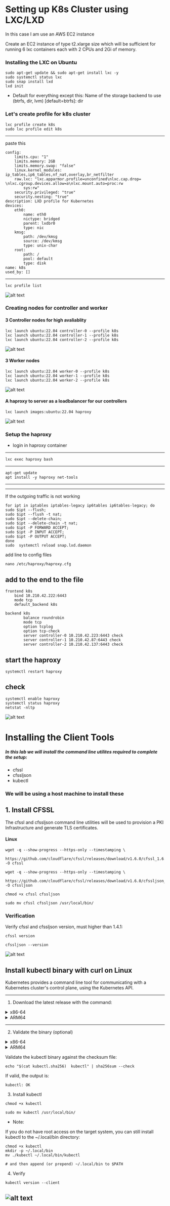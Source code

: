 # Setting up K8s Cluster using LXC/LXD

In this case I am use an AWS EC2 instance

Create an EC2 instance of type t2.xlarge size which will be sufficient for running 6 lxc containers each with 2 CPUs and 2Gi of memory.

### Installing the LXC on Ubuntu
```
sudo apt-get update && sudo apt-get install lxc -y
sudo systemctl status lxc
sudo snap install lxd
lxd init
```
- Default for everything except this:
  Name of the storage backend to use (btrfs, dir, lvm) [default=btrfs]: dir

### Let's create profile for k8s cluster
```
lxc profile create k8s
sudo lxc profile edit k8s
```
---

paste this

    config:
        limits.cpu: "1"
        limits.memory: 2GB
        limits.memory.swap: "false"
        linux.kernel_modules: ip_tables,ip6_tables,nf_nat,overlay,br_netfilter
        raw.lxc: "lxc.apparmor.profile=unconfined\nlxc.cap.drop= \nlxc.cgroup.devices.allow=a\nlxc.mount.auto=proc:rw
            sys:rw"
        security.privileged: "true"
        security.nesting: "true"
    description: LXD profile for Kubernetes
    devices:
        eth0:
            name: eth0
            nictype: bridged
            parent: lxdbr0
            type: nic
        kmsg:
            path: /dev/kmsg
            source: /dev/kmsg
            type: unix-char
        root:
            path: /
            pool: default
            type: disk
    name: k8s
    used_by: []

---

    lxc profile list

![alt text](img-ref/image.png)

### Creating nodes for controller and worker

#### 3 Controller nodes for high avaliablity
```
lxc launch ubuntu:22.04 controller-0 --profile k8s
lxc launch ubuntu:22.04 controller-1 --profile k8s
lxc launch ubuntu:22.04 controller-2 --profile k8s
```

![alt text](img-ref/image-1.png)

#### 3 Worker nodes
```
lxc launch ubuntu:22.04 worker-0 --profile k8s
lxc launch ubuntu:22.04 worker-1 --profile k8s
lxc launch ubuntu:22.04 worker-2 --profile k8s
```

![alt text](img-ref/image-2.png)

#### A haproxy to server as a loadbalancer for our controllers

<!--
lxc image copy images:centos/7 local: --copy-aliases
lxc image unset-property centos/7 requirements.cgroup
lxc launch centos/7 haproxy

    lxc launch images:centos/7 haproxy -->

    lxc launch images:ubuntu:22.04 haproxy

![alt text](img-ref/image-3.png)

### Setup the haproxy

- login in haproxy container

---

    lxc exec haproxy bash

---

    apt-get update
    apt install -y haproxy net-tools

---

---

If the outgoing traffic is not working

    for ipt in iptables iptables-legacy ip6tables ip6tables-legacy; do
    sudo $ipt --flush;
    sudo $ipt --flush -t nat;
    sudo $ipt --delete-chain;
    sudo $ipt --delete-chain -t nat;
    sudo $ipt -P FORWARD ACCEPT;
    sudo $ipt -P INPUT ACCEPT;
    sudo $ipt -P OUTPUT ACCEPT;
    done
    sudo  systemctl reload snap.lxd.daemon

add line to config files

    nano /etc/haproxy/haproxy.cfg

## add to the end to the file

    frontend k8s
        bind 10.210.42.222:6443
        mode tcp
        default_backend k8s

    backend k8s
            balance roundrobin
            mode tcp
            option tcplog
            option tcp-check
            server controller-0 10.210.42.223:6443 check
            server controller-1 10.210.42.87:6443 check
            server controller-2 10.210.42.137:6443 check

## start the haproxy

    systemctl restart haproxy

## check

    systemctl enable haproxy
    systemctl status haproxy
    netstat -nltp

![alt text](img-ref/image-4.png)

# Installing the Client Tools

##### In this lab we will install the command line utilites required to complete the setup:

- cfssl
- cfssljson
- kubectl

### We will be using a host machine to install these

## 1. Install CFSSL

The cfssl and cfssljson command line utilities will be used to provision a PKI Infrastructure and generate TLS certificates.

#### Linux
```
wget -q --show-progress --https-only --timestamping \
    https://github.com/cloudflare/cfssl/releases/download/v1.6.0/cfssl_1.6.0_linux_amd64  -O cfssl
```
```
wget -q --show-progress --https-only --timestamping \
    https://github.com/cloudflare/cfssl/releases/download/v1.6.0/cfssljson_1.6.0_linux_amd64 -O cfssljson
```
```
chmod +x cfssl cfssljson

sudo mv cfssl cfssljson /usr/local/bin/
```
### Verification

Verify cfssl and cfssljson version, must higher than 1.4.1:
```
cfssl version

cfssljson --version
```
![alt text](img-ref/image-5.png)

## Install kubectl binary with curl on Linux

Kubernetes provides a command line tool for communicating with a Kubernetes cluster's control plane, using the Kubernetes API.

---

1. Download the latest release with the command:

<details>
<summary>x86-64</summary>

```
curl -LO "https://dl.k8s.io/release/$(curl -L -s https://dl.k8s.io/release/stable.txt)/bin/linux/amd64/kubectl"
```

</details>

<details>
<summary>ARM64</summary>

```
curl -LO "https://dl.k8s.io/release/$(curl -L -s https://dl.k8s.io/release/stable.txt)/bin/linux/arm64/kubectl"
```

</details>

---

2. Validate the binary (optional)

<details>
<summary>x86-64</summary>

```
curl -LO "https://dl.k8s.io/release/$(curl -L -s https://dl.k8s.io/release/stable.txt)/bin/linux/amd64/kubectl.sha256"
```

</details>

<details>
<summary>ARM64</summary>

```
curl -LO "https://dl.k8s.io/release/$(curl -L -s https://dl.k8s.io/release/stable.txt)/bin/linux/arm64/kubectl.sha256"

```

</details>

Validate the kubectl binary against the checksum file:

```
echo "$(cat kubectl.sha256)  kubectl" | sha256sum --check
```

If valid, the output is:

```
kubectl: OK
```

3. Install kubectl

```
chmod +x kubectl

sudo mv kubectl /usr/local/bin/
```

- Note:

If you do not have root access on the target system, you can still install kubectl to the ~/.local/bin directory:

    chmod +x kubectl
    mkdir -p ~/.local/bin
    mv ./kubectl ~/.local/bin/kubectl

    # and then append (or prepend) ~/.local/bin to $PATH

4. Verify

```
kubectl version --client
```

## ![alt text](img-ref/image-6.png)
